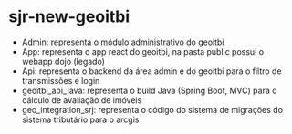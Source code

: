 # sjr-new-geoitbi


- Admin: representa o módulo administrativo do geoitbi
- App: representa o app react do geoitbi, na pasta public possui o webapp dojo (legado)
- Api: representa o backend da área admin e do geoitbi para o filtro de transmissões e login
- geoitbi_api_java: representa o build Java (Spring Boot, MVC) para o cálculo de avaliação de imóveis
- geo_integration_srj: representa o código do sistema de migrações do sistema tributário para o arcgis